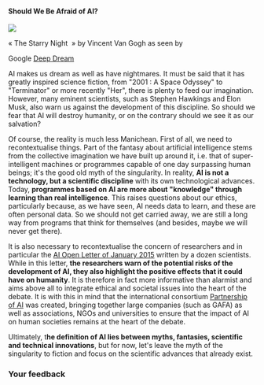 #### Should We Be Afraid of AI?

![](/static/DeepDream-Google.jpg)

« The Starry Night  » by Vincent Van Gogh as seen by 

Google [Deep Dream](https://deepdreamgenerator.com/#gallery)

AI makes us dream as well as have nightmares. It must be said that it has greatly inspired science fiction, from "2001 : A Space Odyssey" to "Terminator" or more recently "Her", there is plenty to feed our imagination. However, many eminent scientists, such as Stephen Hawkings and Elon Musk, also warn us against the development of this discipline. So should we fear that AI will destroy humanity, or on the contrary should we see it as our salvation?

Of course, the reality is much less Manichean. First of all, we need to recontextualise things. Part of the fantasy about artificial intelligence stems from the collective imagination we have built up around it, i.e. that of super-intelligent machines or programmes capable of one day surpassing human beings; it's the good old myth of the singularity. In reality, **AI is not a technology, but a scientific discipline** with its own technological advances. Today, **programmes based on AI are more about "knowledge" through learning than real intelligence**. This raises questions about our ethics, particularly because, as we have seen, AI needs data to learn, and these are often personal data. So we should not get carried away, we are still a long way from programs that think for themselves (and besides, maybe we will never get there).

It is also necessary to recontextualise the concern of researchers and in particular the [AI Open Letter of January 2015](https://futureoflife.org/ai-open-letter) written by a dozen scientists. While in this letter, **the researchers warn of the potential risks of the development of AI, they also highlight the positive effects that it could have on humanity**. It is therefore in fact more informative than alarmist and aims above all to integrate ethical and societal issues into the heart of the debate. It is with this in mind that the international consortium [Partnership of AI](https://www.partnershiponai.org/) was created, bringing together large companies (such as GAFA) as well as associations, NGOs and universities to ensure that the impact of AI on human societies remains at the heart of the debate.

Ultimately, t**he definition of AI lies between myths, fantasies, scientific and technical innovations**, but for now, let's leave the myth of the singularity to fiction and focus on the scientific advances that already exist.

### Your feedback